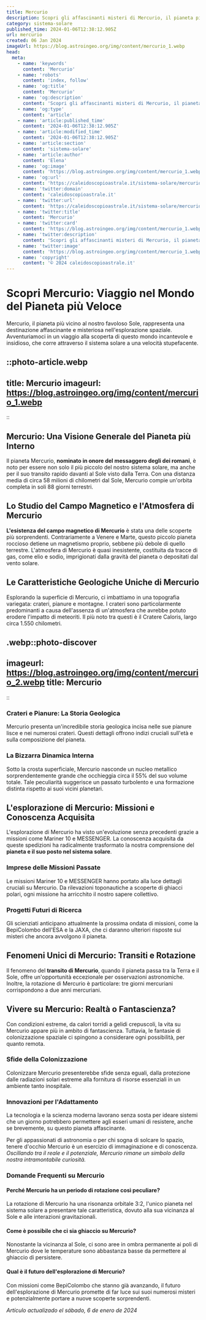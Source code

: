 ```yaml
---
title: Mercurio
description: Scopri gli affascinanti misteri di Mercurio, il pianeta più vicino al Sole. Articolo dettagliato con foto spettacolari. Esplora ora!
category: sistema-solare
published_time: 2024-01-06T12:38:12.905Z
url: mercurio
created: 06 Jan 2024
imageUrl: https://blog.astroingeo.org/img/content/mercurio_1.webp
head:
  meta:
    - name: 'keywords'
      content: 'Mercurio'
    - name: 'robots'
      content: 'index, follow'
    - name: 'og:title'
      content: 'Mercurio'
    - name: 'og:description'
      content: 'Scopri gli affascinanti misteri di Mercurio, il pianeta più vicino al Sole. Articolo dettagliato con foto spettacolari. Esplora ora!'
    - name: 'og:type'
      content: 'article'
    - name: 'article:published_time'
      content: '2024-01-06T12:38:12.905Z'
    - name: 'article:modified_time'
      content: '2024-01-06T12:38:12.905Z'
    - name: 'article:section'
      content: 'sistema-solare'
    - name: 'article:author'
      content: 'Elena'
    - name: 'og:image'
      content: 'https://blog.astroingeo.org/img/content/mercurio_1.webp'
    - name: 'og:url'
      content: 'https://caleidoscopioastrale.it/sistema-solare/mercurio'
    - name: 'twitter:domain'
      content: 'caleidoscopioastrale.it'
    - name: 'twitter:url'
      content: 'https://caleidoscopioastrale.it/sistema-solare/mercurio'
    - name: 'twitter:title'
      content: 'Mercurio'
    - name: 'twitter:card'
      content: 'https://blog.astroingeo.org/img/content/mercurio_1.webp'
    - name: 'twitter:description'
      content: 'Scopri gli affascinanti misteri di Mercurio, il pianeta più vicino al Sole. Articolo dettagliato con foto spettacolari. Esplora ora!'
    - name: 'twitter:image'
      content: 'https://blog.astroingeo.org/img/content/mercurio_1.webp'
    - name: 'copyright'
      content: '© 2024 caleidoscopioastrale.it'
---
```

# Scopri Mercurio: Viaggio nel Mondo del Pianeta più Veloce

Mercurio, il pianeta più vicino al nostro favoloso Sole, rappresenta una destinazione affascinante e misteriosa nell'esplorazione spaziale. Avventuriamoci in un viaggio alla scoperta di questo mondo incantevole e insidioso, che corre attraverso il sistema solare a una velocità stupefacente.

::photo-article.webp
---
title: Mercurio
imageurl: https://blog.astroingeo.org/img/content/mercurio_1.webp
---
::

## Mercurio: Una Visione Generale del Pianeta più Interno

Il pianeta Mercurio, **nominato in onore del messaggero degli dei romani**, è noto per essere non solo il più piccolo del nostro sistema solare, ma anche per il suo transito rapido davanti al Sole visto dalla Terra. Con una distanza media di circa 58 milioni di chilometri dal Sole, Mercurio compie un'orbita completa in soli 88 giorni terrestri.

## Lo Studio del Campo Magnetico e l'Atmosfera di Mercurio

**L'esistenza del campo magnetico di Mercurio** è stata una delle scoperte più sorprendenti. Contrariamente a Venere e Marte, questo piccolo pianeta roccioso detiene un magnetismo proprio, sebbene più debole di quello terrestre. L'atmosfera di Mercurio è quasi inesistente, costituita da tracce di gas, come elio e sodio, imprigionati dalla gravità del pianeta o depositati dal vento solare.

## Le Caratteristiche Geologiche Uniche di Mercurio

Esplorando la superficie di Mercurio, ci imbattiamo in una topografia variegata: crateri, pianure e montagne. I crateri sono particolarmente predominanti a causa dell'assenza di un'atmosfera che avrebbe potuto erodere l'impatto di meteoriti. Il più noto tra questi è il Cratere Caloris, largo circa 1.550 chilometri.

.webp::photo-discover
---
imageurl: https://blog.astroingeo.org/img/content/mercurio_2.webp
title: Mercurio
---
::

### Crateri e Pianure: La Storia Geologica
Mercurio presenta un'incredibile storia geologica incisa nelle sue pianure lisce e nei numerosi crateri. Questi dettagli offrono indizi cruciali sull'età e sulla composizione del pianeta.

### La Bizzarra Dinamica Interna
Sotto la crosta superficiale, Mercurio nasconde un nucleo metallico sorprendentemente grande che occhieggia circa il 55% del suo volume totale. Tale peculiarità suggerisce un passato turbolento e una formazione distinta rispetto ai suoi vicini planetari.

## L'esplorazione di Mercurio: Missioni e Conoscenza Acquisita

L'esplorazione di Mercurio ha visto un'evoluzione senza precedenti grazie a missioni come Mariner 10 e MESSENGER. La conoscenza acquisita da queste spedizioni ha radicalmente trasformato la nostra comprensione del **pianeta e il suo posto nel sistema solare**.

### Imprese delle Missioni Passate
Le missioni Mariner 10 e MESSENGER hanno portato alla luce dettagli cruciali su Mercurio. Da rilevazioni toponautiche a scoperte di ghiacci polari, ogni missione ha arricchito il nostro sapere collettivo.

### Progetti Futuri di Ricerca
Gli scienziati anticipano attualmente la prossima ondata di missioni, come la BepiColombo dell'ESA e la JAXA, che ci daranno ulteriori risposte sui misteri che ancora avvolgono il pianeta.

## Fenomeni Unici di Mercurio: Transiti e Rotazione

Il fenomeno del **transito di Mercurio**, quando il pianeta passa tra la Terra e il Sole, offre un'opportunità eccezionale per osservazioni astronomiche. Inoltre, la rotazione di Mercurio è particolare: tre giorni mercuriani corrispondono a due anni mercuriani.

## Vivere su Mercurio: Realtà o Fantascienza?

Con condizioni estreme, da calori torridi a gelidi crepuscoli, la vita su Mercurio appare più in ambito di fantascienza. Tuttavia, le fantasie di colonizzazione spaziale ci spingono a considerare ogni possibilità, per quanto remota.

### Sfide della Colonizzazione
Colonizzare Mercurio presenterebbe sfide senza eguali, dalla protezione dalle radiazioni solari estreme alla fornitura di risorse essenziali in un ambiente tanto inospitale.

### Innovazioni per l'Adattamento
La tecnologia e la scienza moderna lavorano senza sosta per ideare sistemi che un giorno potrebbero permettere agli esseri umani di resistere, anche se brevemente, su questo pianeta affascinante.

Per gli appassionati di astronomia o per chi sogna di solcare lo spazio, tenere d'occhio Mercurio è un esercizio di immaginazione e di conoscenza. *Oscillando tra il reale e il potenziale, Mercurio rimane un simbolo della nostra intramontabile curiosità.*

### Domande Frequenti su Mercurio

#### Perché Mercurio ha un periodo di rotazione così peculiare?
La rotazione di Mercurio ha una risonanza orbitale 3:2, l'unico pianeta nel sistema solare a presentare tale caratteristica, dovuto alla sua vicinanza al Sole e alle interazioni gravitazionali.

#### Come è possibile che ci sia ghiaccio su Mercurio?
Nonostante la vicinanza al Sole, ci sono aree in ombra permanente ai poli di Mercurio dove le temperature sono abbastanza basse da permettere al ghiaccio di persistere.

#### Qual è il futuro dell'esplorazione di Mercurio?
Con missioni come BepiColombo che stanno già avanzando, il futuro dell'esplorazione di Mercurio promette di far luce sui suoi numerosi misteri e potenzialmente portare a nuove scoperte sorprendenti.

_Artículo actualizado el sábado, 6 de enero de 2024_